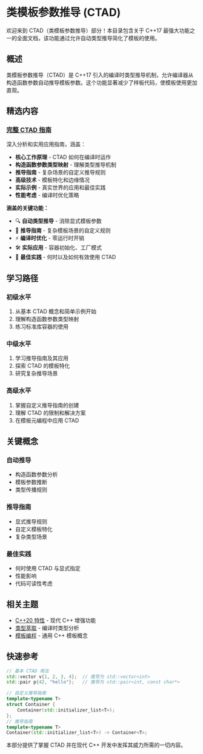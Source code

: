 # 类模板参数推导 (CTAD)

欢迎来到 CTAD（类模板参数推导）部分！本目录包含关于 C++17 最强大功能之一的全面文档，该功能通过允许自动类型推导简化了模板的使用。

## 概述

类模板参数推导（CTAD）是 C++17 引入的编译时类型推导机制，允许编译器从构造函数参数自动推导模板参数。这个功能显著减少了样板代码，使模板使用更加直观。

## 精选内容

### [完整 CTAD 指南](ctad.zh.md)

深入分析和实用应用指南，涵盖：

- **核心工作原理** - CTAD 如何在编译时运作
- **构造函数参数类型映射** - 理解类型推导机制
- **推导指南** - 复杂场景的自定义推导规则
- **高级技术** - 模板特化和边缘情况
- **实际示例** - 真实世界的应用和最佳实践
- **性能考虑** - 编译时优化策略

**涵盖的关键功能：**

- 🔍 **自动类型推导** - 消除显式模板参数
- 📝 **推导指南** - 复杂模板场景的自定义规则
- ⚡ **编译时优化** - 零运行时开销
- 🛠️ **实际应用** - 容器初始化、工厂模式
- 🎯 **最佳实践** - 何时以及如何有效使用 CTAD

## 学习路径

### 初级水平

1. 从基本 CTAD 概念和简单示例开始
2. 理解构造函数参数类型映射
3. 练习标准库容器的使用

### 中级水平

1. 学习推导指南及其应用
2. 探索 CTAD 的模板特化
3. 研究复杂推导场景

### 高级水平

1. 掌握自定义推导指南的创建
2. 理解 CTAD 的限制和解决方案
3. 在模板元编程中应用 CTAD

## 关键概念

### 自动推导

- 构造函数参数分析
- 模板参数推断
- 类型传播规则

### 推导指南

- 显式推导规则
- 自定义模板特化
- 复杂类型场景

### 最佳实践

- 何时使用 CTAD 与显式指定
- 性能影响
- 代码可读性考虑

## 相关主题

- [C++20 特性](../cpp20.zh.md) - 现代 C++ 增强功能
- [类型萃取](../type-traits/index.zh.md) - 编译时类型分析
- [模板编程](../index.zh.md) - 通用 C++ 模板概念

## 快速参考

```cpp
// 基本 CTAD 用法
std::vector v{1, 2, 3, 4};  // 推导为 std::vector<int>
std::pair p{42, "hello"};   // 推导为 std::pair<int, const char*>

// 自定义推导指南
template<typename T>
struct Container {
    Container(std::initializer_list<T>);
};
// 推导指南
template<typename T>
Container(std::initializer_list<T>) -> Container<T>;
```

本部分提供了掌握 CTAD 并在现代 C++ 开发中发挥其威力所需的一切内容。
